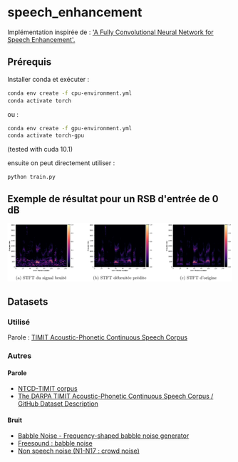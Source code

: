 # speech_enhancement

Implémentation inspirée de : ['A Fully Convolutional Neural Network for Speech Enhancement'.](https://paperswithcode.com/paper/a-fully-convolutional-neural-network-for)

## Prérequis

Installer conda et exécuter :

```bash
conda env create -f cpu-environment.yml
conda activate torch
```

ou :

```bash
conda env create -f gpu-environment.yml
conda activate torch-gpu
```
(tested with cuda 10.1)

ensuite on peut directement utiliser :

```
python train.py
```


## Exemple de résultat pour un RSB d'entrée de 0 dB

![Exemple de débruitage de STFT](docs/stfts_example.png?raw=true)



## Datasets

### Utilisé

Parole : [TIMIT Acoustic-Phonetic Continuous Speech Corpus](https://catalog.ldc.upenn.edu/LDC93S1)

### Autres

#### Parole

- [NTCD-TIMIT corpus](https://zenodo.org/record/1172064)
- [The DARPA TIMIT Acoustic-Phonetic Continuous Speech Corpus / GitHub Dataset Description](https://github.com/philipperemy/timit)

#### Bruit

- [Babble Noise - Frequency-shaped babble noise generator](https://mynoise.net/NoiseMachines/babbleNoiseGenerator.php)
- [Freesound : babble noise](https://freesound.org/search/?q=babble)
- [Non speech noise (N1-N17 : crowd noise)](http://web.cse.ohio-state.edu/pnl/corpus/HuNonspeech/HuCorpus.html)